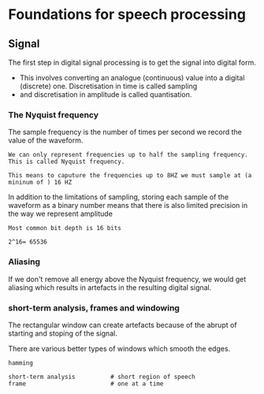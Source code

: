 # Foundations for speech processing

## Signal
The first step in digital signal processing is to get the signal into digital form. 

- This involves converting an analogue (continuous) value into a digital (discrete) one. Discretisation in time is called sampling 
- and discretisation in amplitude is called quantisation.

### The Nyquist frequency

The sample frequency is the number of times per second we record the value of the waveform.
```
We can only represent frequencies up to half the sampling frequency. This is called Nyquist frequency.

This means to caputure the frequencies up to 8HZ we must sample at (a mininum of ) 16 HZ
```
In addition to the limitations of sampling, storing each sample of the waveform as a binary number means that there is also limited precision in the way we represent amplitude
```
Most common bit depth is 16 bits

2^16= 65536
```


### Aliasing
If we don't remove all energy above the Nyquist frequency, we would get aliasing which results in artefacts in the resulting digital
signal. 

### short-term analysis, frames and windowing
The rectangular window can create artefacts because of the abrupt of starting and stoping of the signal.

There are various better types of windows which smooth the edges.
```
hamming
```

```
short-term analysis          # short region of speech
frame                        # one at a time
```



